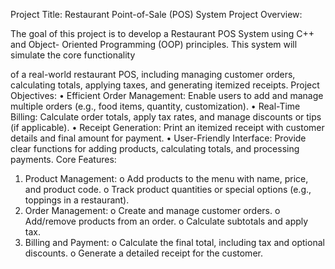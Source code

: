 Project Title:
Restaurant Point-of-Sale (POS) System
Project Overview:

The goal of this project is to develop a Restaurant POS System using C++ and Object-
Oriented Programming (OOP) principles. This system will simulate the core functionality

of a real-world restaurant POS, including managing customer orders, calculating totals,
applying taxes, and generating itemized receipts.
Project Objectives:
• Efficient Order Management: Enable users to add and manage multiple orders
(e.g., food items, quantity, customization).
• Real-Time Billing: Calculate order totals, apply tax rates, and manage discounts or
tips (if applicable).
• Receipt Generation: Print an itemized receipt with customer details and final
amount for payment.
• User-Friendly Interface: Provide clear functions for adding products, calculating
totals, and processing payments.
Core Features:
1. Product Management:
o Add products to the menu with name, price, and product code.
o Track product quantities or special options (e.g., toppings in a restaurant).
2. Order Management:
o Create and manage customer orders.
o Add/remove products from an order.
o Calculate subtotals and apply tax.
3. Billing and Payment:
o Calculate the final total, including tax and optional discounts.
o Generate a detailed receipt for the customer.

